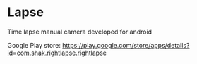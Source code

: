 # Lapse

Time lapse manual camera developed for android 

Google Play store: https://play.google.com/store/apps/details?id=com.shak.rightlapse.rightlapse
